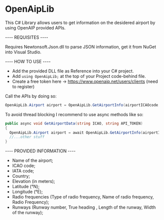 # OpenAipLib

This C# Library allows users to get information on the desidered airport by using OpenAIP provided APIs.

---- REQUISITES ----

Requires Newtonsoft.Json.dll to parse JSON information, get it from NuGet into Visual Studio.

---- HOW TO USE ----
- Add the provided DLL file as Reference into your C# project.
- Add `using OpenAipLib;` at the top of your Project code-behind file.
- Create a free token here → https://www.openaip.net/users/clients (need to register)

Call the APIs by doing so:
```cs
OpenAipLib.Airport airport = OpenAipLib.GetAirportInfo(airportICAOcode, API_TOKEN);
```

To avoid thread blocking I recommend to use async methods like so:
```cs
public async void GetAirportData(string ICAO, string API_TOKEN)
{
  OpenAipLib.Airport airport = await OpenAipLib.GetAirportInfo(airportICAOcode, API_TOKEN);
  //...other stuff
}
```

---- PROVIDED INFORMATION ----
- Name of the airport;
- ICAO code;
- IATA code;
- Country;
- Elevation (in meters);
- Latitude (°N);
- Longitude (°E);
- Radio frequencies (Type of radio frequency, Name of radio frequency, Radio Frequency);
- Runways (Runway number, True heading , Length of the runway, Width of the runway);
